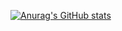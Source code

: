 [![Anurag's GitHub stats](https://github-readme-stats.vercel.app/api?username=gsilvasouza)](https://github.com/anuraghazra/github-readme-stats)
